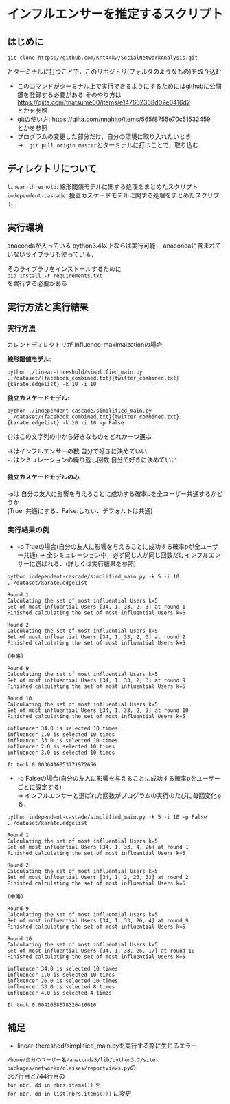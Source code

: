 # インフルエンサーを推定するスクリプト

## はじめに

`git clone https://github.com/Knt44kw/SocialNetworkAnalysis.git`

とターミナルに打つことで，このリポジトリ(フォルダのようなもの)を取り込む

* このコマンドがターミナル上で実行できるようにするためにはgithubに公開鍵を登録する必要がある そのやり方は
https://qiita.com/tnatsume00/items/e147662368d02e6416d2<br>
とかを参照
* gitの使い方:
https://qiita.com/nnahito/items/565f8755e70c51532459 <br>
とかを参照
* プログラムの変更した部分だけ，自分の環境に取り入れたいとき<br>
→　`git pull origin master`とターミナルに打つことで，取り込む

## ディレクトリについて
`linear-threshold`: 線形閾値モデルに関する処理をまとめたスクリプト<br>
`independent-cascade`:  独立カスケードモデルに関する処理をまとめたスクリプト
## 実行環境
anacondaが入っている python3.4以上ならば実行可能．
anacondaに含まれていないライブラリも使っている．

そのライブラリをインストールするために<br>
`pip install -r requirements.txt`<br>を実行する必要がある

## 実行方法と実行結果
### 実行方法
カレントディレクトリが influence-maximaizationの場合<br>

<b>線形閾値モデル</b>: 

`python ./linear-threshold/simplified_main.py ../dataset/{facebook_combined.txt}{twitter_combined.txt}{karate.edgelist} -k 10 -i 10`<br>

<b>独立カスケードモデル</b>: 

`python ./independent-cascade/simplified_main.py ../dataset/{facebook_combined.txt}{twitter_combined.txt}{karate.edgelist} -k 10 -i 10 -p False`

`{}`はこの文字列の中から好きなものをどれか一つ選ぶ

`-k`はインフルエンサーの数 自分で好きに決めていい<br> 
`-i`はシミュレーションの繰り返し回数 自分で好きに決めていい<br>

#### 独立カスケードモデルのみ

`-p`は 自分の友人に影響を与えることに成功する確率pを全ユーザー共通するかどうか<br>(True: 共通にする．False:しない．デフォルトは共通)

### 実行結果の例
* -p Trueの場合(自分の友人に影響を与えることに成功する確率pが全ユーザー共通)
→ 全シミュレーション中，必ず同じ人が同じ回数だけインフルエンサーに選ばれる．(詳しくは実行結果を参照)

```
python independent-cascade/simplified_main.py -k 5 -i 10  ../dataset/karate.edgelist

Round 1
Calculating the set of most influential Users k=5
Set of most influential Users [34, 1, 33, 2, 3] at round 1
Finished calculating the set of most influential Users k=5

Round 2
Calculating the set of most influential Users k=5
Set of most influential Users [34, 1, 33, 2, 3] at round 2
Finished calculating the set of most influential Users k=5

(中略)

Round 9
Calculating the set of most influential Users k=5
Set of most influential Users [34, 1, 33, 2, 3] at round 9
Finished calculating the set of most influential Users k=5

Round 10
Calculating the set of most influential Users k=5
Set of most influential Users [34, 1, 33, 2, 3] at round 10
Finished calculating the set of most influential Users k=5

influencer 34.0 is selected 10 times
influencer 1.0 is selected 10 times
influencer 33.0 is selected 10 times
influencer 2.0 is selected 10 times
influencer 3.0 is selected 10 times

It took 0.0036416053771972656
```

* -p Falseの場合(自分の友人に影響を与えることに成功する確率pをユーザーごとに設定する)<br>
→ インフルエンサーと選ばれた回数がプログラムの実行のたびに毎回変化する．

```
python independent-cascade/simplified_main.py -k 5 -i 10 -p False ../dataset/karate.edgelist

Round 1
Calculating the set of most influential Users k=5
Set of most influential Users [34, 1, 33, 4, 26] at round 1
Finished calculating the set of most influential Users k=5

Round 2
Calculating the set of most influential Users k=5
Set of most influential Users [34, 1, 2, 26, 33] at round 2
Finished calculating the set of most influential Users k=5

(中略)

Round 9
Calculating the set of most influential Users k=5
Set of most influential Users [34, 1, 33, 26, 4] at round 9
Finished calculating the set of most influential Users k=5

Round 10
Calculating the set of most influential Users k=5
Set of most influential Users [34, 1, 33, 26, 17] at round 10
Finished calculating the set of most influential Users k=5

influencer 34.0 is selected 10 times
influencer 1.0 is selected 10 times
influencer 26.0 is selected 10 times
influencer 33.0 is selected 8 times
influencer 4.0 is selected 4 times

It took 0.0041658878326416016
```

## 補足
* linear-thereshod/simplified_main.pyを実行する際に生じるエラー

`/home/自分のユーザー名/anaconda3/lib/python3.7/site-packages/networkx/classes/reportviews.py`の
<br>
667行目と744行目の<br>
`for nbr, dd in nbrs.items())` 
を<br>
`for nbr, dd in list(nbrs.items()))`
に変更 
